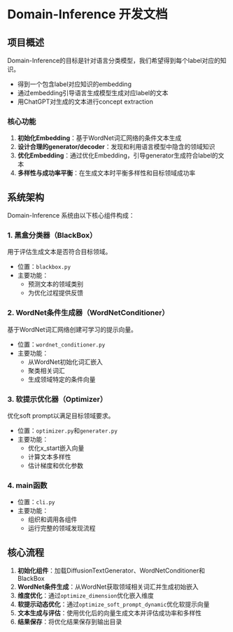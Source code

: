 # Domain-Inference 开发文档

## 项目概述

Domain-Inference的目标是针对语言分类模型，我们希望得到每个label对应的知识。
- 得到一个包含label对应知识的embedding
- 通过embedding引导语言生成模型生成对应label的文本
- 用ChatGPT对生成的文本进行concept extraction


### 核心功能

1. **初始化Embedding**：基于WordNet词汇网络的条件文本生成
2. **设计合理的generator/decoder**：发现和利用语言模型中隐含的领域知识
3. **优化Embedding**：通过优化Embedding，引导generator生成符合label的文本
4. **多样性与成功率平衡**：在生成文本时平衡多样性和目标领域成功率

## 系统架构

Domain-Inference 系统由以下核心组件构成：

### 1. 黑盒分类器（BlackBox）

用于评估生成文本是否符合目标领域。

- 位置：`blackbox.py`
- 主要功能：
  - 预测文本的领域类别
  - 为优化过程提供反馈

### 2. WordNet条件生成器（WordNetConditioner）

基于WordNet词汇网络创建可学习的提示向量。

- 位置：`wordnet_conditioner.py`
- 主要功能：
  - 从WordNet初始化词汇嵌入
  - 聚类相关词汇
  - 生成领域特定的条件向量

### 3. 软提示优化器（Optimizer）

优化soft prompt以满足目标领域要求。

- 位置：`optimizer.py`和`generater.py`
- 主要功能：
  - 优化x_start嵌入向量
  - 计算文本多样性
  - 估计梯度和优化参数

### 4. main函数

- 位置：`cli.py`
- 主要功能：
  - 组织和调用各组件
  - 运行完整的领域发现流程

## 核心流程

1. **初始化组件**：加载DiffusionTextGenerator、WordNetConditioner和BlackBox
2. **WordNet条件生成**：从WordNet获取领域相关词汇并生成初始嵌入
3. **维度优化**：通过`optimize_dimension`优化嵌入维度
4. **软提示动态优化**：通过`optimize_soft_prompt_dynamic`优化软提示向量
5. **文本生成与评估**：使用优化后的向量生成文本并评估成功率和多样性
6. **结果保存**：将优化结果保存到输出目录
